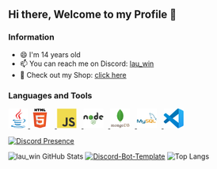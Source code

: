 ##  Hi there, Welcome to my Profile 👋

### Information

- 😄 I'm 14 years old
- 📫 You can reach me on Discord: [lau_win](https://discord.com/users/789168526065008640)
- 🛒 Check out my Shop: [click here](https://discord.gg/d7MnB6TaUN)

### Languages and Tools

<p align="left">
   <a href=" " target="_blank" rel="noreferrer">
     <img src="https://raw.githubusercontent.com/devicons/devicon/master/icons/java/java-original.svg" alt="java" width="40" height="40"/>
   </a>
    <a href="https://www.w3.org/html/" target="_blank" rel="noreferrer">
        <img src="https://raw.githubusercontent.com/devicons/devicon/master/icons/html5/html5-original-wordmark.svg" alt="HTML5" width="40" height="40" style="padding-right:10px;" />
    </a>
    <a href="https://developer.mozilla.org/en-US/docs/Web/JavaScript" target="_blank" rel="noreferrer">
        <img src="https://raw.githubusercontent.com/devicons/devicon/master/icons/javascript/javascript-original.svg" alt="JavaScript" width="40" height="40" style="padding-right:10px;" />
    </a>
    <a href="https://nodejs.org" target="_blank" rel="noreferrer">
        <img src="https://raw.githubusercontent.com/devicons/devicon/master/icons/nodejs/nodejs-original-wordmark.svg" alt="Node.js" width="40" height="40" style="padding-right:10px;" />
    </a>
    <a href="https://www.mongodb.com/" target="_blank" rel="noreferrer">
        <img src="https://raw.githubusercontent.com/devicons/devicon/master/icons/mongodb/mongodb-original-wordmark.svg" alt="MongoDB" width="40" height="40" style="padding-right:10px;" />
    </a>
    <a href="https://www.mysql.com/" target="_blank" rel="noreferrer">
        <img src="https://raw.githubusercontent.com/devicons/devicon/master/icons/mysql/mysql-original-wordmark.svg" alt="MySQL" width="40" height="40" style="padding-right:10px;" />
    </a>
    <a href="https://code.visualstudio.com/" target="_blank" rel="noreferrer">
        <img src="https://raw.githubusercontent.com/devicons/devicon/master/icons/vscode/vscode-original.svg" alt="Visual Studio Code" width="40" height="40" style="padding-right:10px;" />
    </a>
</p>

[![Discord Presence](https://lanyard.cnrad.dev/api/789168526065008640)](https://discord.com/users/789168526065008640)

![lau_win GitHub Stats](https://github-readme-stats.vercel.app/api?username=lauwin-dev&show_icons=true&theme=tokyonight)
[![Discord-Bot-Template](https://github-readme-stats.vercel.app/api/pin/?username=lauwin-dev&repo=Discord-Bot-Template&show_owner=true&theme=tokyonight)](https://github.com/lauwin-dev/Discord-Bot-Template)
![Top Langs](https://github-readme-stats.vercel.app/api/top-langs/?username=lauwin-dev&layout=compact&theme=tokyonight)
